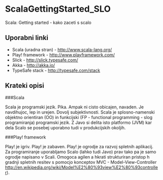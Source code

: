 ScalaGettingStarted_SLO
=======================

Scala: Getting started - kako zaceti s scalo


Uporabni linki
--------------

 * Scala (uradna stran) - http://www.scala-lang.org/
 * Play! framework - http://www.playframework.com/
 * Slick - http://slick.typesafe.com/
 * Akka - http://akka.io/
 * TypeSafe stack - http://typesafe.com/stack

Krateki opisi
-------------

###Scala
  
Scala je programski jezik. Pika. Ampak ni cisto obicajen, navaden. Je navdihujoc, lep in urejen. Dovolj subjektivnosti. Scala je splosno-namenski objektno orientiran (OO) in funkcijski (FP - functional programming - slog programiranja) programski jezik. Z Javo si delita isto platformo (JVM) kar dela Scalo se posebej uporabno tudi v produkcijskih okoljih.


###Play! framework

Play! je igriv. Play! je zabaven. Play! je ogrodje za razvoj spletnih aplikacij. Za programiranje uporabljamo Scalo (lahko tudi Javo) prav tako pa je samo ogrodje napisano v Scali. Omogoca agilen a hkrati strukturiran pristop h gradnji spletnih resitev s pomocjo konceptov MVC - Model-View-Controller http://en.wikipedia.org/wiki/Model%E2%80%93view%E2%80%93controller).
